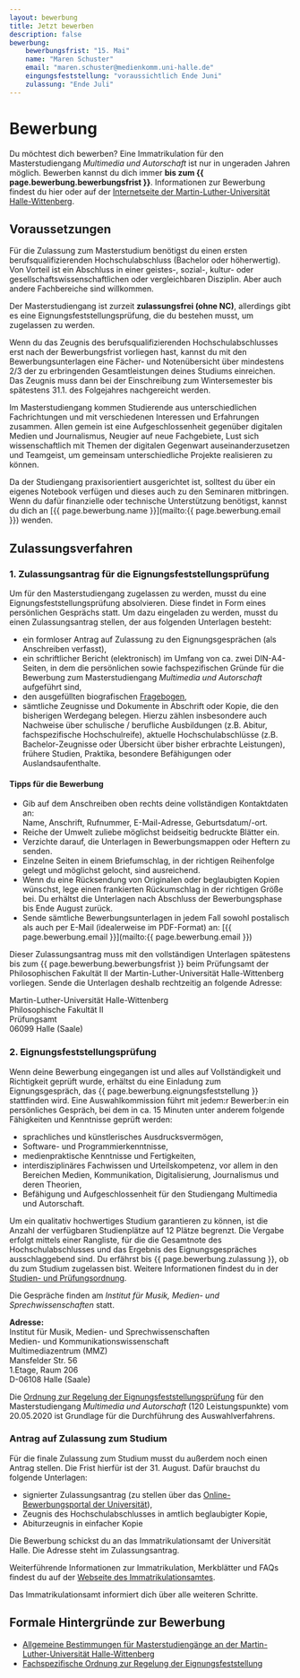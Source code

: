 ```yaml
---
layout: bewerbung
title: Jetzt bewerben
description: false
bewerbung:
    bewerbungsfrist: "15. Mai"
    name: "Maren Schuster"
    email: "maren.schuster@medienkomm.uni-halle.de"
    eingungsfeststellung: "voraussichtlich Ende Juni"
    zulassung: "Ende Juli"
---
```


# Bewerbung

Du möchtest dich bewerben? Eine Immatrikulation für den Masterstudiengang _Multimedia und Autorschaft_ ist nur in ungeraden Jahren möglich. Bewerben kannst du dich immer **bis zum {{ page.bewerbung.bewerbungsfrist }}**. Informationen zur Bewerbung findest du hier oder auf der [Internetseite der Martin-Luther-Universität Halle-Wittenberg](https://studienangebot.uni-halle.de/multimedia-und-autorschaft-master-120).

## Voraussetzungen

Für die Zulassung zum Masterstudium benötigst du einen ersten berufsqualifizierenden Hochschulabschluss (Bachelor oder höherwertig). Von Vorteil ist ein Abschluss in einer geistes-, sozial-, kultur- oder gesellschaftswissenschaftlichen oder vergleichbaren Disziplin. Aber auch andere Fachbereiche sind willkommen.

Der Masterstudiengang ist zurzeit **zulassungsfrei (ohne NC)**, allerdings gibt es eine Eignungsfeststellungsprüfung, die du bestehen musst, um zugelassen zu werden.

Wenn du das Zeugnis des berufsqualifizierenden Hochschulabschlusses erst nach der Bewerbungsfrist vorliegen hast, kannst du mit den Bewerbungsunterlagen eine Fächer- und Notenübersicht über mindestens 2/3 der zu erbringenden Gesamtleistungen deines Studiums einreichen. Das Zeugnis muss dann bei der Einschreibung zum Wintersemester bis spätestens 31.1. des Folgejahres nachgereicht werden.

Im Masterstudiengang kommen Studierende aus unterschiedlichen Fachrichtungen und mit verschiedenen Interessen und Erfahrungen zusammen. Allen gemein ist eine Aufgeschlossenheit gegenüber digitalen Medien und Journalismus, Neugier auf neue Fachgebiete, Lust sich wissenschaftlich mit Themen der digitalen Gegenwart auseinanderzusetzen und Teamgeist, um gemeinsam unterschiedliche Projekte realisieren zu können. 

Da der Studiengang praxisorientiert ausgerichtet ist, solltest du über ein eigenes Notebook verfügen und dieses auch zu den Seminaren mitbringen. Wenn du dafür finanzielle oder technische Unterstützung benötigst, kannst du dich an [{{ page.bewerbung.name }}](mailto:{{ page.bewerbung.email }}) wenden.
 
## Zulassungsverfahren

### 1. Zulassungsantrag für die Eignungsfeststellungsprüfung

Um für den Masterstudiengang zugelassen zu werden, musst du eine Eignungsfeststellungsprüfung absolvieren. Diese findet in Form eines persönlichen Gesprächs statt. Um dazu eingeladen  zu werden, musst du einen Zulassungsantrag stellen, der aus folgenden Unterlagen besteht:

- ein formloser Antrag auf Zulassung zu den Eignungsgesprächen (als Anschreiben verfasst),
- ein schriftlicher Bericht (elektronisch) im Umfang von ca. zwei DIN-A4-Seiten, in dem die persönlichen sowie fachspezifischen Gründe für die Bewerbung zum Masterstudiengang _Multimedia und Autorschaft_ aufgeführt sind,
- den ausgefüllten biografischen [Fragebogen](http://www.verwaltung.uni-halle.de/KANZLER/ZGST/ABL/2007/07%275%2709.htm#Anlage_1),
- sämtliche Zeugnisse und Dokumente in Abschrift oder Kopie, die den bisherigen Werdegang belegen. Hierzu zählen insbesondere auch Nachweise über schulische / berufliche Ausbildungen (z.B. Abitur, fachspezifische Hochschulreife), aktuelle Hochschulabschlüsse (z.B. Bachelor-Zeugnisse oder Übersicht über bisher erbrachte Leistungen), frühere Studien, Praktika, besondere Befähigungen oder Auslandsaufenthalte.

#### Tipps für die Bewerbung

- Gib auf dem Anschreiben oben rechts deine vollständigen Kontaktdaten an:  
Name, Anschrift, Rufnummer, E-Mail-Adresse, Geburtsdatum/-ort.
- Reiche der Umwelt zuliebe möglichst beidseitig bedruckte Blätter ein.
- Verzichte darauf, die Unterlagen in Bewerbungsmappen oder Heftern zu senden. 
- Einzelne Seiten in einem Briefumschlag, in der richtigen Reihenfolge gelegt und möglichst gelocht, sind ausreichend.
- Wenn du eine Rücksendung von Originalen oder beglaubigten Kopien wünschst, lege einen frankierten Rückumschlag in der richtigen Größe bei. Du erhältst die Unterlagen nach Abschluss der Bewerbungsphase bis Ende August zurück.
- Sende sämtliche Bewerbungsunterlagen in jedem Fall sowohl postalisch als auch per E-Mail (idealerweise im PDF-Format) an: [{{ page.bewerbung.email }}](mailto:{{ page.bewerbung.email }})

Dieser Zulassungsantrag muss mit den vollständigen Unterlagen spätestens bis zum {{ page.bewerbung.bewerbungsfrist }} beim Prüfungsamt der Philosophischen Fakultät II der Martin-Luther-Universität Halle-Wittenberg vorliegen. Sende die Unterlagen deshalb rechtzeitig an folgende Adresse:

Martin-Luther-Universität Halle-Wittenberg  
Philosophische Fakultät II  
Prüfungsamt  
06099 Halle (Saale)

### 2. Eignungsfeststellungsprüfung
Wenn deine Bewerbung eingegangen ist und alles auf Vollständigkeit und Richtigkeit geprüft wurde, erhältst du eine Einladung zum Eignungsgespräch, das {{ page.bewerbung.eignungsfeststellung }} stattfinden wird. Eine Auswahlkommission führt mit jedem:r Bewerber:in ein persönliches Gespräch, bei dem in ca. 15 Minuten unter anderem folgende Fähigkeiten und Kenntnisse geprüft werden:

- sprachliches und künstlerisches Ausdrucksvermögen,
- Software- und Programmierkenntnisse,
- medienpraktische Kenntnisse und Fertigkeiten,
- interdisziplinäres Fachwissen und Urteilskompetenz, vor allem in den Bereichen Medien, Kommunikation, Digitalisierung, Journalismus und deren Theorien, 
- Befähigung und Aufgeschlossenheit für den Studiengang Multimedia und Autorschaft.

Um ein qualitativ hochwertiges Studium garantieren zu können, ist die Anzahl der verfügbaren Studienplätze auf 12 Plätze begrenzt. Die Vergabe erfolgt mittels einer Rangliste, für die die Gesamtnote des Hochschulabschlusses und das Ergebnis des Eignungsgespräches ausschlaggebend sind. Du erfährst bis {{ page.bewerbung.zulassung }}, ob du zum Studium zugelassen bist. Weitere Informationen findest du in der [Studien- und Prüfungsordnung](https://www.verwaltung.uni-halle.de/KANZLER/ZGST/ABL/2020/20_11_09.pdf).

Die Gespräche finden am _Institut für Musik, Medien- und Sprechwissenschaften_ statt.

**Adresse:**  
Institut für Musik, Medien- und Sprechwissenschaften  
Medien- und Kommunikationswissenschaft  
Multimediazentrum (MMZ)  
Mansfelder Str. 56  
1.Etage, Raum 206  
D-06108 Halle (Saale)  

Die [Ordnung zur Regelung der Eignungsfeststellungsprüfung](https://www.verwaltung.uni-halle.de/KANZLER/ZGST/ABL/2020/20_11_10.pdf) für den Masterstudiengang _Multimedia und Autorschaft_ (120 Leistungspunkte) vom 20.05.2020 ist Grundlage für die Durchführung des Auswahlverfahrens.

### Antrag auf Zulassung zum Studium

Für die finale Zulassung zum Studium musst du außerdem noch einen Antrag stellen. Die Frist hierfür ist der 31. August. Dafür brauchst du folgende Unterlagen:

- signierter Zulassungsantrag (zu stellen über das [Online-Bewerbungsportal der Universität](https://immaamt.verwaltung.uni-halle.de/bewerbung/)),
- Zeugnis des Hochschulabschlusses in amtlich beglaubigter Kopie,
- Abiturzeugnis in einfacher Kopie

Die Bewerbung schickst du an das Immatrikulationsamt der Universität Halle. Die Adresse steht im Zulassungsantrag.

Weiterführende Informationen zur Immatrikulation, Merkblätter und FAQs findest du auf der [Webseite des Immatrikulationsamtes](https://immaamt.verwaltung.uni-halle.de/).

Das Immatrikulationsamt informiert dich über alle weiteren Schritte.
 
## Formale Hintergründe zur Bewerbung
- [Allgemeine Bestimmungen für Masterstudiengänge an der Martin-Luther-Universität Halle-Wittenberg](https://studium.verwaltung.uni-halle.de/ref1.4/pruefungsordnungen/)
- [Fachspezifische Ordnung zur Regelung der Eignungsfeststellung](https://www.verwaltung.uni-halle.de/KANZLER/ZGST/ABL/2020/20_11_10.pdf)
